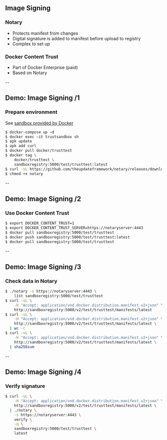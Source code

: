 ## Image Signing

### Notary

- Protects manifest from changes
- Digital signature is added to manifest before upload to registry
- Complex to set up

### Docker Content Trust

- Part of Docker Enterprise (paid)
- Based on Notary

--

## Demo: Image Signing /1

### Prepare environment

See [sandbox provided by Docker](https://docs.docker.com/engine/security/trust/trust_sandbox/#build-the-sandbox)

```bash
$ docker-compose up –d
$ docker exec –it trustsandbox sh
$ apk update
$ apk add curl
$ docker pull docker/trusttest
$ docker tag \
    docker/trusttest \
    sandboxregistry:5000/test/trusttest:latest
$ curl -sL https://github.com/theupdateframework/notary/releases/download/v0.4.3/notary-Linux-amd64 > notary
$ chmod +x notary
```

--

## Demo: Image Signing /2

### Use Docker Content Trust

```bash
$ export DOCKER_CONTENT_TRUST=1
$ export DOCKER_CONTENT_TRUST_SERVER=https://notaryserver:4443
$ docker pull sandboxregistry:5000/test/trusttest
$ docker push sandboxregistry:5000/test/trusttest:latest
$ docker pull sandboxregistry:5000/test/trusttest
```

--

## Demo: Image Signing /3

### Check data in Notary

```bash
$ ./notary -s https://notaryserver:4443 \
    list sandboxregistry:5000/test/trusttest
$ curl -sL \
    -H "Accept: application/vnd.docker.distribution.manifest.v2+json" \
    http://sandboxregistry:5000/v2/test/trusttest/manifests/latest
$ curl -sL \
    -H "Accept: application/vnd.docker.distribution.manifest.v2+json" \
    http://sandboxregistry:5000/v2/test/trusttest/manifests/latest \
  | wc -c
$ curl -sL \
    -H "Accept: application/vnd.docker.distribution.manifest.v2+json" \
    http://sandboxregistry:5000/v2/test/trusttest/manifests/latest \
  | sha256sum
```

--

## Demo: Image Signing /4

### Verify signature

```bash
$ curl -sL \
    -H "Accept: application/vnd.docker.distribution.manifest.v2+json" \
    http://sandboxregistry:5000/v2/test/trusttest/manifests/latest \
  | ./notary \
    -s https://notaryserver:4443 \
    verify \
    -q \
    sandboxregistry:5000/test/trusttest \
    latest
```